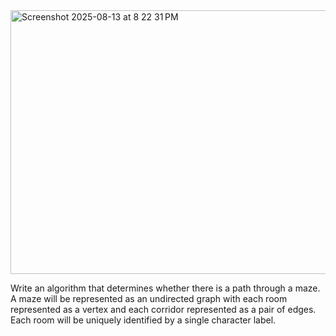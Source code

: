 <img width="812" height="422" alt="Screenshot 2025-08-13 at 8 22 31 PM" src="https://github.com/user-attachments/assets/f54822ab-3ad0-4a31-b654-f5ca3681a9a0" />


Write an algorithm that determines whether there is a path through a
maze. A maze will be represented as an undirected graph with each room represented as a vertex
and each corridor represented as a pair of edges. Each room will be uniquely identified by a single
character label.
